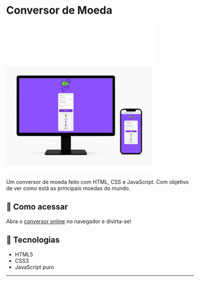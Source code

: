 # Conversor de Moeda

<img src="./assets/conversor.png" alt="Conversor de Moeda" width="400"/>

Um conversor de moeda feito com HTML, CSS e JavaScript. 
Com objetivo de ver como está as principais moedas do mundo.

## 🚀 Como acessar
Abra o <a href="https://alansantos401.github.io/Conversor-Moeda/" target="_blank" rel="noopener noreferrer">conversor online</a> no navegador e divirta-se!

## 📁 Tecnologias
- HTML5
- CSS3
- JavaScript puro

---
